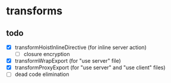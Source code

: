 # transforms

## todo

- [x] transformHoistInlineDirective (for inline server action)
  - [ ] closure encryption
- [x] transformWrapExport (for "use server" file)
- [x] transformProxyExport (for "use server" and "use client" files)
- [ ] dead code elimination
